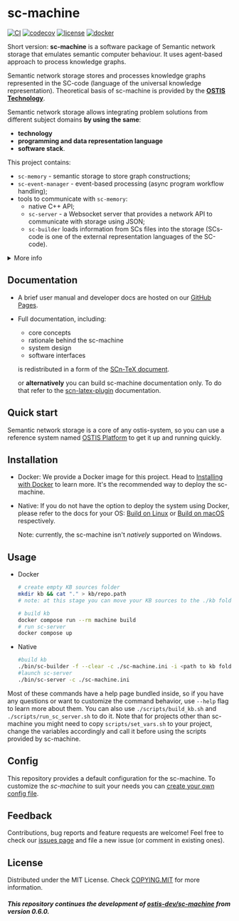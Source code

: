 # sc-machine

[![CI](https://github.com/ostis-ai/sc-machine/actions/workflows/main.yml/badge.svg)](https://github.com/ostis-ai/sc-machine/actions/workflows/main.yml)
[![codecov](https://codecov.io/gh/ostis-ai/sc-machine/branch/main/graph/badge.svg?token=WU8O9Z1DNL)](https://codecov.io/gh/ostis-ai/sc-machine)
[![license](https://img.shields.io/badge/License-MIT-yellow.svg)](COPYING.MIT)
[![docker](https://img.shields.io/docker/v/ostis/sc-machine?arch=amd64&label=Docker&logo=Docker&sort=date)](https://hub.docker.com/r/ostis/sc-machine)

Short version: **sc-machine** is a software package of Semantic network storage that emulates semantic computer behaviour. It uses agent-based approach to process knowledge graphs.

Semantic network storage stores and processes knowledge graphs represented in the SC-code (language of the universal knowledge representation). Theoretical basis of sc-machine is provided by the [**OSTIS Technology**](https://github.com/ostis-ai).

Semantic network storage allows integrating problem solutions from different subject domains **by using the same**:

- **technology**
- **programming and data representation language**
- **software stack**.

This project contains:

- `sc-memory` - semantic storage to store graph constructions;
- `sc-event-manager` - event-based processing (async program workflow handling);
- tools to communicate with `sc-memory`:
  - native C++ API;
  - `sc-server` - a Websocket server that provides a network API to communicate with storage using JSON;
  - `sc-builder` loads information from SCs files into the storage (SCs-code is one of the external representation languages of the SC-code).

<details>
   <summary>More info</summary>

sc-machine is a **platform-independent graph database management system** that can store / retrieve knowledge graphs and run tasks (agents) on them.

Both declarative (data, data structures, documentation, tasks specification, etc.) and procedural
(programs, modules, systems, communication between systems) knowledge is represented using the same language: the SC-code.

</details>

## Documentation

- A brief user manual and developer docs are hosted on our [GitHub Pages](https://ostis-ai.github.io/sc-machine).
- Full documentation, including:

  - core concepts
  - rationale behind the sc-machine
  - system design
  - software interfaces

  is redistributed in a form of the [SCn-TeX document](https://github.com/ostis-ai/ostis-web-platform/blob/develop/docs/main.pdf).

  or **alternatively** you can build sc-machine documentation only. To do that refer to the [scn-latex-plugin](https://github.com/ostis-ai/scn-latex-plugin) documentation.

## Quick start

Semantic network storage is a core of any ostis-system, so you can use a reference system named [OSTIS Platform](https://github.com/ostis-ai/ostis-web-platform) to get it up and running quickly.

## Installation

- Docker:
  We provide a Docker image for this project. Head to [Installing with Docker](https://ostis-ai.github.io/sc-machine/docker) to learn more. It's the recommended way to deploy the sc-machine.
- Native:
  If you do not have the option to deploy the system using Docker, please refer to the docs for your OS:
  [Build on Linux](https://ostis-ai.github.io/sc-machine/build/linux-build/) or [Build on macOS](https://ostis-ai.github.io/sc-machine/build/osx-build/) respectively.

  Note: currently, the sc-machine isn't _natively_ supported on Windows.

## Usage

- Docker

  ```sh
  # create empty KB sources folder
  mkdir kb && cat "." > kb/repo.path
  # note: at this stage you can move your KB sources to the ./kb folder
  
  # build kb
  docker compose run --rm machine build
  # run sc-server
  docker compose up
  ```

- Native

  ```sh
  #build kb
  ./bin/sc-builder -f --clear -c ./sc-machine.ini -i <path to kb folder with SCs and SCg sources (or path to repo.path file)> -o <output path>
  #launch sc-server
  ./bin/sc-server -c ./sc-machine.ini
  ```

Most of these commands have a help page bundled inside, so if you have any questions or want to customize the command behavior, use `--help` flag to learn more about them.
You can also use `./scripts/build_kb.sh` and `./scripts/run_sc_server.sh` to do it. Note that for projects other than sc-machine you might need to copy `scripts/set_vars.sh` to your project, change the variables accordingly and call it before using the scripts provided by sc-machine.

## Config

This repository provides a default configuration for the sc-machine. To customize the _sc-machine_ to suit your needs you can [create your own config file](https://ostis-ai.github.io/sc-machine/other/config).

## Feedback

Contributions, bug reports and feature requests are welcome!
Feel free to check our [issues page](https://github.com/ostis-ai/sc-machine/issues) and file a new issue (or comment in existing ones).

## License

Distributed under the MIT License. Check [COPYING.MIT](COPYING.MIT) for more information.

##### _This repository continues the development of [ostis-dev/sc-machine](https://github.com/ostis-dev/sc-machine) from version 0.6.0._

